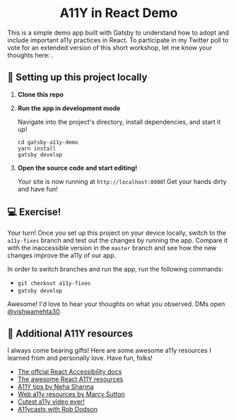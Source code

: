 <h1 align="center">
  A11Y in React Demo 
</h1>

This is a simple demo app built with Gatsby to understand how to adopt and include important a11y practices in React. To participate in my Twitter poll to vote for an extended version of this short workshop, let me know your thoughts here: []().

## 🚀 Setting up this project locally

1. **Clone this repo**

2. **Run the app in development mode**

    Navigate into the project's directory, install dependencies, and start it up!

    ```shell
    cd gatsby-a11y-demo
    yarn install
    gatsby develop
    ```

3.  **Open the source code and start editing!**

    Your site is now running at `http://localhost:8000`! Get your hands dirty and have fun! 

## 💻 Exercise!

Your turn! Once you set up this project on your device locally, switch to the `a11y-fixes` branch and test out the changes by running the app. Compare it with the inaccessible version in the `master` branch and see how the new changes improve the a11y of our app.  

In order to switch branches and run the app, run the following commands:

- `git checkout a11y-fixes`
- `gatsby develop`

Awesome! I'd love to hear your thoughts on what you observed. DMs open [@vishwamehta30](https://twitter.com/VishwaMehta30).

## 🧠 Additional A11Y resources

I always come bearing gifts! Here are some awesome a11y resources I learned from and personally love. Have fun, folks!

- [The offcial React Accessibility docs](https://reactjs.org/docs/accessibility.html)
- [The awesome React A11Y resources](https://reactresources.com/topics/accessibility)
- [A11Y tips by Neha Sharma](https://www.a11ytips.dev/)
- [Web a11y resources by Marcy Sutton](https://marcysutton.com/web-accessibility-resources)
- [Cutest a11y video ever!](https://www.youtube.com/watch?v=HE2R86EZPMA)
- [A11ycasts with Rob Dodson](https://www.youtube.com/playlist?list=PLNYkxOF6rcICWx0C9LVWWVqvHlYJyqw7g)

